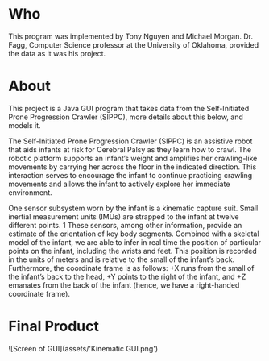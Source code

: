 # Who
This program was implemented by Tony Nguyen and Michael Morgan. Dr. Fagg, Computer Science professor at the University of Oklahoma, provided the data as it was his project.

# About
This project is a Java GUI program that takes data from the Self-Initiated Prone Progression Crawler (SIPPC), more details about this below, and models it.

The Self-Initiated Prone Progression Crawler (SIPPC) is an assistive robot that aids infants at risk for Cerebral Palsy as they learn how to crawl. The robotic platform supports an infant’s weight and amplifies her crawling-like movements by carrying her across the floor in the indicated direction. This interaction serves to encourage the infant to continue practicing crawling movements and allows the infant to actively explore her immediate environment.

One sensor subsystem worn by the infant is a kinematic capture suit. Small inertial measurement units (IMUs) are strapped to the infant at twelve different points. 1 These sensors, among other information, provide an estimate of the orientation of key body segments. Combined with a skeletal model of the infant, we are able to infer in real time the position of particular points on the infant, including the wrists and feet. This position is recorded in the units of meters and is relative to the small of the infant’s back. Furthermore, the coordinate frame is as follows: +X runs from the small of the infant’s back to the head, +Y points to the right of the infant, and +Z emanates from the back of the infant (hence, we have a right-handed coordinate frame).

# Final Product
![Screen of GUI](assets/'Kinematic GUI.png')
